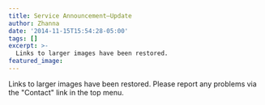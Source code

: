 ```yaml
---
title: Service Announcement—Update
author: Zhanna
date: '2014-11-15T15:54:28-05:00'
tags: []
excerpt: >-
  Links to larger images have been restored.
featured_image: 
---
```


Links to larger images have been restored. Please report any problems via the "Contact" link in the top menu. 